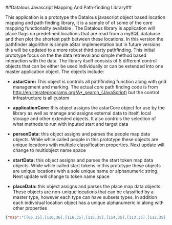 

##Datalous Javascript Mapping And Path-finding Library##

This application is a  prototype the Datalous javascript object based location mapping and path finding library, it is a sample of of some of the core mapping functionality available . The Datalous  library is  application will place flags on predefined locations that are read from a mySQL  database and then plot the shortest path between these locations. In this version the pathfinder algorithm is simple aStar implementation but in future versions this will be updated to a more robust third party pathfinding. This initial prototype focus on the the data retrieval and simple method based interaction with the data. The library itself consists of 5 different control objects that can be either be used individually or can be extended into one master application object. The objects include:

- **astarCore:** This object is controls all pathfinding function along with grid management and marking. The actual core path finding code is from http://en.literateprograms.org/A*_search_(JavaScript) but the control infrastructure  is all custom

- **applicationCore:** this object  assigns the astarCore object for use by the library as well as manage and assigns external data to itself, local storage and other extended objects. It also controls the selection of what methods to run with inputed start and target data

- **personData:** this object  assigns and parses the people map data objects. While while called people in this prototype these objects are  unique  locations with multiple classification properties. Next update will change to multiobject name space  

- **startData:** this object  assigns and parses the start token map data objects. While while called start tokens in this prototype these objects are  unique  locations  with a sole unique name or alphanumeric string. Next update will change to token name space  

- **placeData:** this object  assigns and parses  the place map data objects. These objects  are  non-unique locations that can be classified by a master type, however each type can have subsets types. In addition each individual location object  has a unique alphanumeric id along with other properties

```JSON
{"map":"[[65,35],[116,36],[116,35],[115,35],[114,35],[113,35],[112,35],[111,35],[110,35],[109,35],[108,35],[107,35],[106,35],[105,35],[104,35],[103,35],[102,35],[101,35],[100,35],[99,35]]","start":{"lobby1":{"x":"64","y":"33","keydirection":"3","id":null},"a2":{"x":"63","y":"18","keydirection":"2","id":null},"stair1":{"x":"96","y":"62","keydirection":"0","id":null}},"place":{"mens":[{"name":"mens room","placetype":"bathroom","x":"23","y":"50","id":"11"},{"name":"Unisex bathroom","placetype":"bathroom","x":"138","y":"66","id":"13"}],"womens":[{"name”:”womens room",”placetype":"bathroom","x":"58","y":"9","id":"9"},{"name":"Womens room","placetype":"bathroom","x":"23","y":"50","id":"11"}]},"person":{"tom good":{"name":"tom good","fname":"Tom","lname":"Good","department":"Administration","position":"Dean","x":"119","y":"37"},"sarah smith":{"name":"sarah smith","fname":"Sarah","lname":"Smith","department":"Administration","position":"Head Of Admissions","x":"56","y":"59"},"chris flero":{"name":"chris flero","fname":"Chris","lname":"Flero","department":"Graphic Design","position":"Professor","x":"121","y":"30"},"sarah donner":{"name":"sarah donner","fname":"Sarah","lname":"Donner","department":"wdim","position":"Professor","x":"51","y":"31"},"frank hicks":{"name":"frank hicks","fname":"Frank","lname":"Hicks","department":"Photography","position":"Professor","x":"79","y":"30"},"tommy ruso":{"name":"tommy ruso","fname":"Tommy","lname":"Ruso","department":"wdim","position":"Student Aid","x":"38","y":"32"},"willam swords":{"name":"willam swords","fname":"Willam","lname":"Swords","department":"Photography","position":"Professor","x":"87","y":"30"},"matt killpatrick":{"name":"matt killpatrick","fname":"Matt","lname":"Killpatrick","department":"Graphic Design","position":"Student Aid","x":"96","y":"16"},"sarah gordon":{"name":"sarah gordon","fname":"Sarah","lname":"Gordon","department":"Administration","position":"Admissions Counselor","x":"38","y":"45"},"barbra james":{"name":"barbra james","fname":"Barbra","lname":"James","department":"Administration","position":"Admissions Counselor","x":"21","y":"44"}}}
```